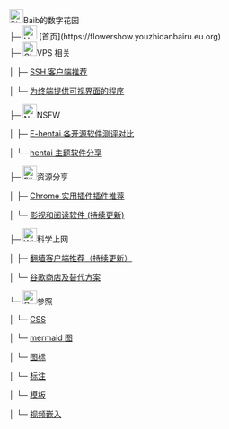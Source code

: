
 <div class="flex items-center"><img src="https://raw.githubusercontent.com/Tarikul-Islam-Anik/Animated-Fluent-Emojis/master/Emojis/Animals/Blossom.png" alt="Blossom" width="25" height="25" />Baib的数字花园</div>

 <div class="flex items-center">├─ <img src="https://raw.githubusercontent.com/Tarikul-Islam-Anik/Animated-Fluent-Emojis/master/Emojis/Travel%20and%20places/House.png" alt="House" width="25" height="25" /> [首页](https://flowershow.youzhidanbairu.eu.org) </div> 

 <div class="flex items-center">├─ <img src="https://raw.githubusercontent.com/Tarikul-Islam-Anik/Animated-Fluent-Emojis/master/Emojis/Travel%20and%20places/Globe%20with%20Meridians.png" alt="Globe with Meridians" width="25" height="25" />VPS 相关</div> 

│    ├─ [SSH 客户端推荐](https://flowershow.youzhidanbairu.eu.org/%F0%9F%8C%90VPS%E7%9B%B8%E5%85%B3/SSH%E5%AE%A2%E6%88%B7%E7%AB%AF%E6%8E%A8%E8%8D%90)

│    └─ [为终端提供可视界面的程序](https://flowershow.youzhidanbairu.eu.org/%F0%9F%8C%90VPS%E7%9B%B8%E5%85%B3/%E4%B8%BA%E7%BB%88%E7%AB%AF%E6%8F%90%E4%BE%9B%E5%8F%AF%E8%A7%86%E7%95%8C%E9%9D%A2%E7%9A%84%E7%A8%8B%E5%BA%8F)

 <div class="flex items-center">├─ <img src="https://raw.githubusercontent.com/Tarikul-Islam-Anik/Animated-Fluent-Emojis/master/Emojis/Symbols/No%20One%20Under%20Eighteen.png" alt="No One Under Eighteen" width="25" height="25" />NSFW</div>

│    ├─ [E-hentai 各开源软件测评对比](https://flowershow.youzhidanbairu.eu.org/%F0%9F%94%9ENSFW/E-hentai%20%E5%90%84%E5%BC%80%E6%BA%90%E8%BD%AF%E4%BB%B6%E6%B5%8B%E8%AF%84%E5%AF%B9%E6%AF%94)

│    └─ [hentai 主题软件分享](https://flowershow-9gp8i5kgw-baibwebs-projects.vercel.app/%F0%9F%94%9ENSFW/hentai%E4%B8%BB%E9%A2%98%E8%BD%AF%E4%BB%B6%E5%88%86%E4%BA%AB)

 <div class="flex items-center">├─ <img src="https://raw.githubusercontent.com/Tarikul-Islam-Anik/Animated-Fluent-Emojis/master/Emojis/Objects/File%20Folder.png" alt="File Folder" width="25" height="25" />资源分享</div>

│    ├─ [Chrome 实用插件插件推荐](https://flowershow-9gp8i5kgw-baibwebs-projects.vercel.app/%F0%9F%97%82%EF%B8%8F%E8%B5%84%E6%BA%90%E5%88%86%E4%BA%AB/Chrome%E5%AE%9E%E7%94%A8%E6%8F%92%E4%BB%B6%E6%8F%92%E4%BB%B6%E6%8E%A8%E8%8D%90)

│    └─ <a href="https://flowershow-git-main-baibwebs-projects.vercel.app/%F0%9F%97%82%EF%B8%8F%E8%B5%84%E6%BA%90%E5%88%86%E4%BA%AB/%E5%BD%B1%E8%A7%86%E5%92%8C%E9%98%85%E8%AF%BB%E8%BD%AF%E4%BB%B6(%E 6%8 C%81%E 7%BB%AD%E 6%9 B%B 4%E 6%96%B 0)">影视和阅读软件 (持续更新)</a>

 <div class="flex items-center">├─ <img src="https://raw.githubusercontent.com/Tarikul-Islam-Anik/Animated-Fluent-Emojis/master/Emojis/Objects/Wireless.png" alt="Wireless" width="25" height="25" />科学上网</div>

│    ├─ [翻墙客户端推荐（持续更新）](https://flowershow-9gp8i5kgw-baibwebs-projects.vercel.app/%F0%9F%9B%9C%E7%A7%91%E5%AD%A6%E4%B8%8A%E7%BD%91/%E7%BF%BB%E5%A2%99%E5%AE%A2%E6%88%B7%E7%AB%AF%E6%8E%A8%E8%8D%90%EF%BC%88%E6%8C%81%E7%BB%AD%E6%9B%B4%E6%96%B0%EF%BC%89)

│    └─ [谷歌商店及替代方案](https://flowershow-9gp8i5kgw-baibwebs-projects.vercel.app/%F0%9F%9B%9C%E7%A7%91%E5%AD%A6%E4%B8%8A%E7%BD%91/%E8%B0%B7%E6%AD%8C%E5%95%86%E5%BA%97%E5%8F%8A%E6%9B%BF%E4%BB%A3%E6%96%B9%E6%A1%88)

<div class="flex items-center">└─ <img src="https://raw.githubusercontent.com/Tarikul-Islam-Anik/Animated-Fluent-Emojis/master/Emojis/Travel%20and%20places/Compass.png" alt="Compass" width="25" height="25" />参照</div>

│    └─  [CSS](https://flowershow-9gp8i5kgw-baibwebs-projects.vercel.app/%F0%9F%A7%AD%E5%8F%82%E7%85%A7/CSS)

│    └─  [mermaid 图](https://flowershow-9gp8i5kgw-baibwebs-projects.vercel.app/%F0%9F%A7%AD%E5%8F%82%E7%85%A7/mermaid%20%E5%9B%BE)

│    └─  [图标](https://flowershow-9gp8i5kgw-baibwebs-projects.vercel.app/%F0%9F%A7%AD%E5%8F%82%E7%85%A7/%E5%9B%BE%E6%A0%87)

│    └─  [标注](https://flowershow-9gp8i5kgw-baibwebs-projects.vercel.app/%F0%9F%A7%AD%E5%8F%82%E7%85%A7/%E6%A0%87%E6%B3%A8)

│    └─  [模板](https://flowershow-9gp8i5kgw-baibwebs-projects.vercel.app/%F0%9F%A7%AD%E5%8F%82%E7%85%A7/%E6%A8%A1%E6%9D%BF)

│    └─  [视频嵌入](https://flowershow-9gp8i5kgw-baibwebs-projects.vercel.app/%F0%9F%A7%AD%E5%8F%82%E7%85%A7/%E8%A7%86%E9%A2%91%E5%B5%8C%E5%85%A5)
   


